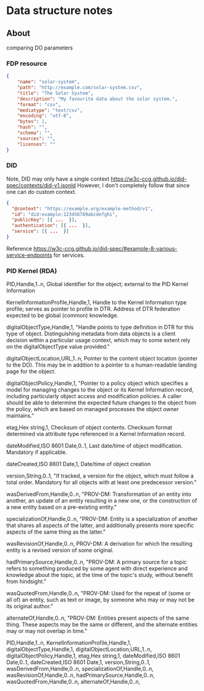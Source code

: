 # Data structure notes

## About
comparing DO parameters

### FDP resource
```json
{
    "name": "solar-system",
    "path": "http://example.com/solar-system.csv",
    "title": "The Solar System",
    "description": "My favourite data about the solar system.",
    "format": "csv",
    "mediatype": "text/csv",
    "encoding": "utf-8",
    "bytes": 1,
    "hash": "",
    "schema": "",
    "sources": "",
    "licenses": ""
}
```

### DID 
Note, DID may only have a single context https://w3c-ccg.github.io/did-spec/contexts/did-v1.jsonld
However, I don't completely follow that since one can do custom context.

```json
{
  "@context": "https://example.org/example-method/v1",
  "id": "did:example:123456789abcdefghi",
  "publicKey": [{ ...  }],
  "authentication": [{ ...  }],
  "service": [{ ...  }]
}
```

Reference https://w3c-ccg.github.io/did-spec/#example-8-various-service-endpoints for services.


### PID Kernel (RDA)
PID,Handle,1..n,
Global identifier for the object; external to the PID Kernel Information

KernelInformationProfile,Handle,1,
Handle to the Kernel Information type profile; serves as pointer to profile in DTR. Address of DTR federation expected to be global (common) knowledge.

digitalObjectType,Handle,1,
"Handle points to type definition in DTR for this type of object. Distinguishing metadata from data objects is a client decision within a particular usage context, which may to some extent rely on the digitalObjectType value provided."

digitalObjectLocation,URL,1..n,
Pointer to the content object location (pointer to the DO). This may be in addition to a pointer to a human-readable landing page for the object.

digitalObjectPolicy,Handle,1,
"Pointer to a policy object which specifies a model for managing changes to the object or its Kernel Information record, including particularly object access and modification policies. A caller should be able to determine the expected future changes to the object from the policy, which are based on managed processes the object owner maintains."

etag,Hex string,1,
Checksum of object contents. Checksum format determined via attribute type referenced in a Kernel Information record.

dateModified,ISO 8601 Date,0..1,
Last date/time of object modification. Mandatory if applicable.

dateCreated,ISO 8601 Date,1,
Date/time of object creation

version,String,0..1,
"If tracked, a version for the object, which must follow a total order. Mandatory for all objects with at least one predecessor version."

wasDerivedFrom,Handle,0..n,
"PROV-DM: Transformation of an entity into another, an update of an entity resulting in a new one, or the construction of a new entity based on a pre-existing entity."

specializationOf,Handle,0..n,
"PROV-DM: Entity is a specialization of another that shares all aspects of the latter, and additionally presents more specific aspects of the same thing as the latter."

wasRevisionOf,Handle,0..n,
PROV-DM: A derivation for which the resulting entity is a revised version of some original.

hadPrimarySource,Handle,0..n,
"PROV-DM: A primary source for a topic refers to something produced by some agent with direct experience and knowledge about the topic, at the time of the topic's study, without benefit from hindsight."

wasQuotedFrom,Handle,0..n,
"PROV-DM: Used for the repeat of (some or all of) an entity, such as text or image, by someone who may or may not be its original author."

alternateOf,Handle,0..n,
"PROV-DM: Entities present aspects of the same thing. These aspects may be the same or different, and the alternate entities may or may not overlap in time."







PID,Handle,1..n,
KernelInformationProfile,Handle,1,
digitalObjectType,Handle,1,
digitalObjectLocation,URL,1..n,
digitalObjectPolicy,Handle,1,
etag,Hex string,1,
dateModified,ISO 8601 Date,0..1,
dateCreated,ISO 8601 Date,1,
version,String,0..1,
wasDerivedFrom,Handle,0..n,
specializationOf,Handle,0..n,
wasRevisionOf,Handle,0..n,
hadPrimarySource,Handle,0..n,
wasQuotedFrom,Handle,0..n,
alternateOf,Handle,0..n,

